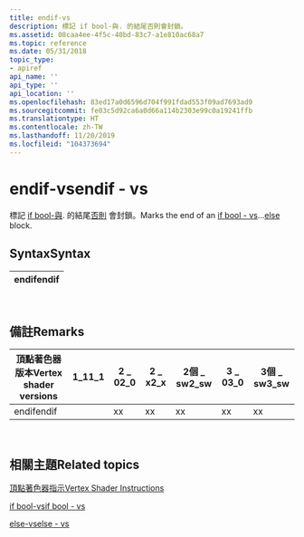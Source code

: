 ```yaml
---
title: endif-vs
description: 標記 if bool-與. 的結尾否則會封鎖。
ms.assetid: 08caa4ee-4f5c-40bd-83c7-a1e810ac68a7
ms.topic: reference
ms.date: 05/31/2018
topic_type:
- apiref
api_name: ''
api_type: ''
api_location: ''
ms.openlocfilehash: 83ed17a0d6596d704f991fdad553f09ad7693ad9
ms.sourcegitcommit: fe03c5d92ca6a0d66a114b2303e99c0a19241ffb
ms.translationtype: HT
ms.contentlocale: zh-TW
ms.lasthandoff: 11/20/2019
ms.locfileid: "104373694"
---
```

# <a name="endif---vs"></a><span data-ttu-id="6732b-103">endif-vs</span><span class="sxs-lookup"><span data-stu-id="6732b-103">endif - vs</span></span>

<span data-ttu-id="6732b-104">標記 [if bool-與](if-bool---vs.md). 的結尾[否則](else---vs.md) 會封鎖。</span><span class="sxs-lookup"><span data-stu-id="6732b-104">Marks the end of an [if bool - vs](if-bool---vs.md)...[else](else---vs.md) block.</span></span>

## <a name="syntax"></a><span data-ttu-id="6732b-105">Syntax</span><span class="sxs-lookup"><span data-stu-id="6732b-105">Syntax</span></span>



| <span data-ttu-id="6732b-106">endif</span><span class="sxs-lookup"><span data-stu-id="6732b-106">endif</span></span> |
|-------|



 

## <a name="remarks"></a><span data-ttu-id="6732b-107">備註</span><span class="sxs-lookup"><span data-stu-id="6732b-107">Remarks</span></span>



| <span data-ttu-id="6732b-108">頂點著色器版本</span><span class="sxs-lookup"><span data-stu-id="6732b-108">Vertex shader versions</span></span> | <span data-ttu-id="6732b-109">1\_1</span><span class="sxs-lookup"><span data-stu-id="6732b-109">1\_1</span></span> | <span data-ttu-id="6732b-110">2 \_ 0</span><span class="sxs-lookup"><span data-stu-id="6732b-110">2\_0</span></span> | <span data-ttu-id="6732b-111">2 \_ x</span><span class="sxs-lookup"><span data-stu-id="6732b-111">2\_x</span></span> | <span data-ttu-id="6732b-112">2個 \_ sw</span><span class="sxs-lookup"><span data-stu-id="6732b-112">2\_sw</span></span> | <span data-ttu-id="6732b-113">3 \_ 0</span><span class="sxs-lookup"><span data-stu-id="6732b-113">3\_0</span></span> | <span data-ttu-id="6732b-114">3個 \_ sw</span><span class="sxs-lookup"><span data-stu-id="6732b-114">3\_sw</span></span> |
|------------------------|------|------|------|-------|------|-------|
| <span data-ttu-id="6732b-115">endif</span><span class="sxs-lookup"><span data-stu-id="6732b-115">endif</span></span>                  |      | <span data-ttu-id="6732b-116">x</span><span class="sxs-lookup"><span data-stu-id="6732b-116">x</span></span>    | <span data-ttu-id="6732b-117">x</span><span class="sxs-lookup"><span data-stu-id="6732b-117">x</span></span>    | <span data-ttu-id="6732b-118">x</span><span class="sxs-lookup"><span data-stu-id="6732b-118">x</span></span>     | <span data-ttu-id="6732b-119">x</span><span class="sxs-lookup"><span data-stu-id="6732b-119">x</span></span>    | <span data-ttu-id="6732b-120">x</span><span class="sxs-lookup"><span data-stu-id="6732b-120">x</span></span>     |



 

## <a name="related-topics"></a><span data-ttu-id="6732b-121">相關主題</span><span class="sxs-lookup"><span data-stu-id="6732b-121">Related topics</span></span>

<dl> <dt>

[<span data-ttu-id="6732b-122">頂點著色器指示</span><span class="sxs-lookup"><span data-stu-id="6732b-122">Vertex Shader Instructions</span></span>](dx9-graphics-reference-asm-vs-instructions.md)
</dt> <dt>

[<span data-ttu-id="6732b-123">if bool-vs</span><span class="sxs-lookup"><span data-stu-id="6732b-123">if bool - vs</span></span>](if-bool---vs.md)
</dt> <dt>

[<span data-ttu-id="6732b-124">else-vs</span><span class="sxs-lookup"><span data-stu-id="6732b-124">else - vs</span></span>](else---vs.md)
</dt> </dl>

 

 




